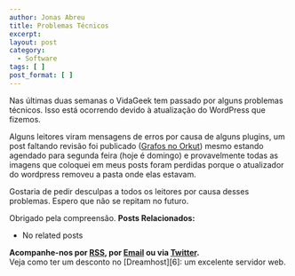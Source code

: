 ```yaml
---
author: Jonas Abreu
title: Problemas Técnicos
excerpt:
layout: post
category:
  - Software
tags: [ ]
post_format: [ ]
---
```

Nas últimas duas semanas o VidaGeek tem passado por alguns problemas técnicos. Isso está ocorrendo devido à atualização do WordPress que fizemos.

Alguns leitores viram mensagens de erros por causa de alguns plugins, um post faltando revisão foi publicado ([Grafos no Orkut][1]) mesmo estando agendado para segunda feira (hoje é domingo) e provavelmente todas as imagens que coloquei em meus posts foram perdidas porque o atualizador do wordpress removeu a pasta onde elas estavam.

Gostaria de pedir desculpas a todos os leitores por causa desses problemas. Espero que não se repitam no futuro.

Obrigado pela compreensão. 
**Posts Relacionados:** 
*   No related posts









**Acompanhe-nos por [ RSS][3], por [Email][4] ou via [Twitter][5].**  
Veja como ter um desconto no [Dreamhost][6]: um excelente servidor web.

 [1]: http://vidageek.net/2008/01/21/grafos-no-orkut/
 [2]: https://twitter.com/share
 [3]: http://feeds.feedburner.com/VidaGeek
 [4]: http://feedburner.google.com/fb/a/mailverify?uri=VidaGeek&loc=pt_BR
 [5]: http://twitter.com/blogvidageek

